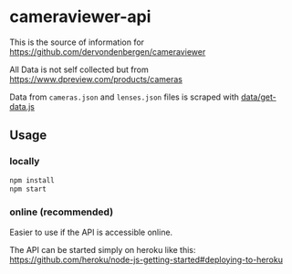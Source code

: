 # cameraviewer-api

This is the source of information for https://github.com/dervondenbergen/cameraviewer

All Data is not self collected but from https://www.dpreview.com/products/cameras

Data from `cameras.json` and `lenses.json` files is scraped with [data/get-data.js](data/get-data.js)

## Usage

### locally

````sh
npm install
npm start
````

### online (recommended)

Easier to use if the API is accessible online.

The API can be started simply on heroku like this: https://github.com/heroku/node-js-getting-started#deploying-to-heroku
